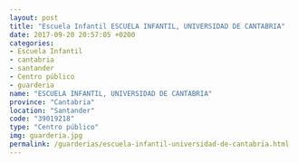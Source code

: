 ```yaml
---
layout: post
title: "Escuela Infantil ESCUELA INFANTIL, UNIVERSIDAD DE CANTABRIA"
date: 2017-09-20 20:57:05 +0200
categories:
- Escuela Infantil
- cantabria
- santander
- Centro público
- guarderia
name: "ESCUELA INFANTIL, UNIVERSIDAD DE CANTABRIA"
province: "Cantabria"
location: "Santander"
code: "39019218"
type: "Centro público"
img: guarderia.jpg
permalink: /guarderias/escuela-infantil-universidad-de-cantabria.html
---
```

